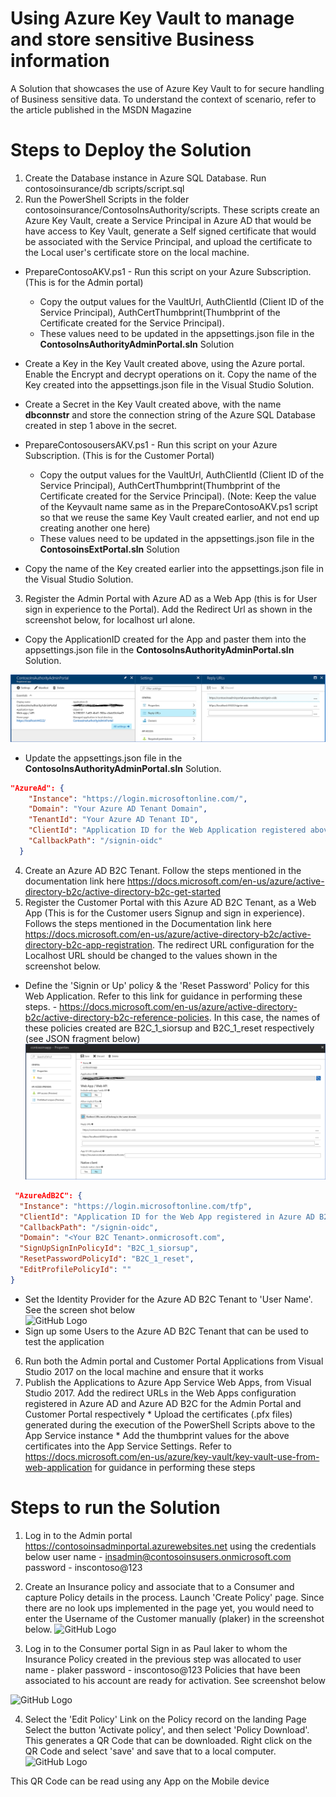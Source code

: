 # Using Azure Key Vault to manage and store sensitive Business information
A Solution that showcases the use of Azure Key Vault to for secure handling of Business sensitive data. To understand the context of scenario, refer to the article published in the MSDN Magazine <link to be added later>

# Steps to Deploy the Solution 

1. Create the Database instance in Azure SQL Database. Run contosoinsurance/db scripts/script.sql
2. Run the PowerShell Scripts in the folder contosoinsurance/ContosoInsAuthority/scripts. These scripts create an Azure Key Vault, create a Service Principal in Azure AD that would be have access to Key Vault, generate a Self signed certificate that would be associated with the Service Principal, and upload the certificate to the Local user's certificate store on the local machine.
  * PrepareContosoAKV.ps1 - Run this script on your Azure Subscription. (This is for the Admin portal)
     * Copy the output values for the VaultUrl, AuthClientId (Client ID of the Service Principal), AuthCertThumbprint(Thumbprint of the Certificate created for the Service Principal). 
     * These values need to be updated in the appsettings.json file in the **ContosoInsAuthorityAdminPortal.sln** Solution
  * Create a Key in the Key Vault created above, using the Azure portal. Enable the Encrypt and decrypt operations on it. Copy the name of the Key created into the appsettings.json file in the Visual Studio Solution.
  * Create a Secret in the Key Vault created above, with the name **dbconnstr**  and store the connection string of the Azure SQL Database created in step 1 above in the secret.
  
  * PrepareContosousersAKV.ps1 - Run this script on your Azure Subscription. (This is for the Customer Portal)
      * Copy the output values for the VaultUrl, AuthClientId (Client ID of the Service Principal), AuthCertThumbprint(Thumbprint of the Certificate created for the Service Principal). (Note: Keep the value of the Keyvault name same as in the PrepareContosoAKV.ps1 script so that we reuse the same Key Vault created earlier, and not end up creating another one here)
      * These values need to be updated in the appsettings.json file in the **ContosoinsExtPortal.sln** Solution
  * Copy the name of the Key created earlier into the appsettings.json file in the Visual Studio Solution.
  
3. Register the Admin Portal with Azure AD as a Web App (this is for User sign in experience to the Portal). Add the Redirect Url as shown in the screenshot below, for localhost url alone. 
  * Copy the ApplicationID created for the App and paster them into the appsettings.json file in the **ContosoInsAuthorityAdminPortal.sln** Solution.

![GitHub Logo](/images/WebAppRegistration1.png)

  * Update the appsettings.json file in the **ContosoInsAuthorityAdminPortal.sln** Solution.
   ````json
   "AzureAd": {
       "Instance": "https://login.microsoftonline.com/",
       "Domain": "Your Azure AD Tenant Domain",
       "TenantId": "Your Azure AD Tenant ID",
       "ClientId": "Application ID for the Web Application registered above",
       "CallbackPath": "/signin-oidc"
     }
   ````
 4. Create an Azure AD B2C Tenant. Follow the steps mentioned in the documentation link here https://docs.microsoft.com/en-us/azure/active-directory-b2c/active-directory-b2c-get-started
 5. Register the Customer Portal with this Azure AD B2C Tenant, as a Web App (This is for the Customer users Signup and sign in experience). Follows the steps mentioned in the Documentation link here https://docs.microsoft.com/en-us/azure/active-directory-b2c/active-directory-b2c-app-registration. The redirect URL configuration for the Localhost URL should be changed to the values shown in the screenshot below.
  * Define the 'Signin or Up' policy & the 'Reset Password' Policy for this Web Application. Refer to this link for guidance in performing these steps. - https://docs.microsoft.com/en-us/azure/active-directory-b2c/active-directory-b2c-reference-policies. In this case, the names of these policies created are B2C_1_siorsup and B2C_1_reset respectively (see JSON fragment below)
![GitHub Logo](/images/WebAppRegistration2.png)

  ````json
   "AzureAdB2C": {
    "Instance": "https://login.microsoftonline.com/tfp",
    "ClientId": "Application ID for the Web App registered in Azure AD B2C above",
    "CallbackPath": "/signin-oidc",
    "Domain": "<Your B2C Tenant>.onmicrosoft.com",
    "SignUpSignInPolicyId": "B2C_1_siorsup",
    "ResetPasswordPolicyId": "B2C_1_reset",
    "EditProfilePolicyId": ""
  }
   `````
   * Set the Identity Provider for the Azure AD B2C Tenant to 'User Name'. See the screen shot below    
    ![GitHub Logo](/images/IdentityProviders.png)
   * Sign up some Users to the Azure AD B2C Tenant that can be used to test the application
  6. Run both the Admin portal and Customer Portal Applications from Visual Studio 2017 on the local machine and ensure that it works
  7. Publish the Applications to Azure App Service Web Apps, from Visual Studio 2017. Add the redirect URLs in the Web Apps configuration registered in Azure AD and Azure AD B2C for the Admin Portal and Customer Portal respectively
    * Upload the certificates (.pfx files) generated during the execution of the PowerShell Scripts above to the App Service instance
    * Add the thumbprint values for the above certificates into the App Service Settings. Refer to https://docs.microsoft.com/en-us/azure/key-vault/key-vault-use-from-web-application for guidance in performing these steps

# Steps to run the Solution 
1. Log in to the Admin portal https://contosoinsadminportal.azurewebsites.net using the credentials below
user name - insadmin@contosoinsusers.onmicrosoft.com
password - inscontoso@123

2. Create an Insurance policy and associate that to a Consumer and capture Policy details in the process. 
Launch 'Create Policy' page. Since there are no look ups implemented in the page yet, you would need to enter the Username of the Customer manually (plaker) in the screenshot below.
![GitHub Logo](/images/CreatePolicy.PNG)

3. Log in to the Consumer portal 
Sign in as Paul laker to whom the Insurance Policy created in the previous step was allocated to
user name -  plaker
password - inscontoso@123
Policies that have been associated to his account are ready for activation. See screenshot below

![GitHub Logo](/images/ActivatePolicy.PNG)

4. Select the 'Edit Policy' Link on the Policy record on the landing Page
Select the button 'Activate policy', and then select 'Policy Download'. This generates a QR Code that can be downloaded. Right click on the QR Code and select 'save' and save that to a local computer.
![GitHub Logo](/images/QRCode.PNG)

This QR Code can be read using any App on the Mobile device
